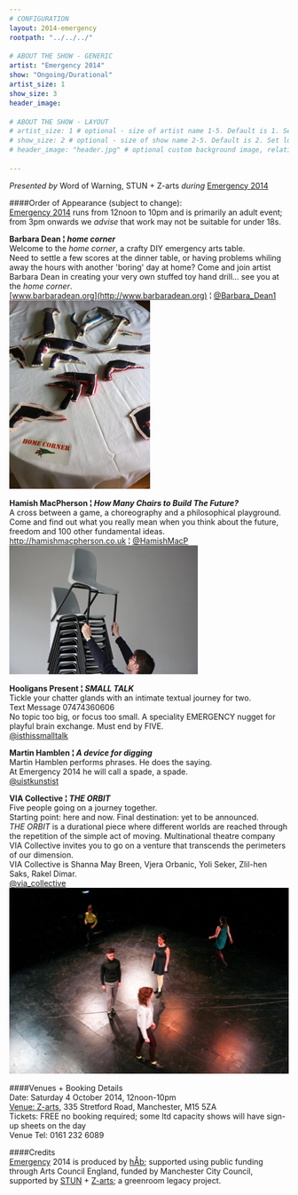 ```yaml
---
# CONFIGURATION
layout: 2014-emergency
rootpath: "../../../"

# ABOUT THE SHOW - GENERIC
artist: "Emergency 2014"
show: "Ongoing/Durational"
artist_size: 1
show_size: 3
header_image:

# ABOUT THE SHOW - LAYOUT
# artist_size: 1 # optional - size of artist name 1-5. Default is 1. Set longer names to lower values
# show_size: 2 # optional - size of show name 2-5. Default is 2. Set longer names to lower values
# header_image: "header.jpg" # optional custom background image, relative to current page

---
```

*Presented by* Word of Warning, STUN + Z-arts *during* [Emergency 2014](/current/2014-emergency)              
          
####Order of Appearance (subject to change):      
[Emergency 2014](/current/2014-emergency) runs from 12noon to 10pm and is primarily an adult event; from 3pm onwards we *advise* that work may not be suitable for under 18s.      
          
**Barbara Dean ¦ *home corner***        
Welcome to the *home corner*, a crafty DIY emergency arts table.      
Need to settle a few scores at the dinner table, or having problems whiling away the hours with another 'boring' day at home? Come and join artist Barbara Dean in creating your very own stuffed toy hand drill… see you at the *home corner*.       
[www.barbaradean.org](http://www.barbaradean.org) ¦ [@Barbara_Dean1](http://twitter.com/Barbara_Dean1)        
![Barbara Dean](BDean.jpg)              
          
**Hamish MacPherson ¦ *How Many Chairs to Build The Future?***        
A cross between a game, a choreography and a philosophical playground.          
Come and find out what you really mean when you think about the future, freedom and 100 other fundamental ideas.        
<http://hamishmacpherson.co.uk> ¦ [@HamishMacP](http://twitter.com/HamishMacP)            
![Hamish MacPherson](Hamish.jpg)        
          
**Hooligans Present ¦ *SMALL TALK***    
Tickle your chatter glands with an intimate textual journey for two.            
Text Message 07474360606      
No topic too big, or focus too small. A speciality EMERGENCY nugget for playful brain exchange. Must end by FIVE.       
[@isthissmalltalk](http://twitter.com/isthissmalltalk)      
          
**Martin Hamblen ¦ *A device for digging***       
Martin Hamblen performs phrases. He does the saying.        
At Emergency 2014 he will call a spade, a spade.       
[@uistkunstist](http://twitter.com/uistkunstist)            

**VIA Collective ¦ *THE ORBIT***        
Five people going on a journey together.          
Starting point: here and now. Final destination: yet to be announced.           
*THE ORBIT* is a durational piece where different worlds are reached through the repetition of the simple act of moving. Multinational theatre company VIA Collective invites you to go on a venture that transcends the perimeters of our dimension.      
VIA Collective is Shanna May Breen, Vjera Orbanic, Yoli Seker, Zlil-hen Saks, Rakel Dimar.          
[@via_collective](http://twitter.com/via_collective)        
![VIA Collective](viac.jpg)             
          
####Venues + Booking Details  
Date: Saturday 4 October 2014, 12noon-10pm        
[Venue: Z-arts](http://www.z-arts.org/about-us/getting-here), 335 Stretford Road, Manchester, M15 5ZA         
Tickets: FREE no booking required; some ltd capacity shows will have sign-up sheets on the day      
Venue Tel: 0161 232 6089      
          
####Credits         
[Emergency](/hab/emergency) 2014 is produced by [hÅb](/hab); supported using public funding through Arts Council England, funded by Manchester City Council, supported by [STUN](http://stunlive.com) + [Z-arts](http://www.z-arts.org); a greenroom legacy project.
